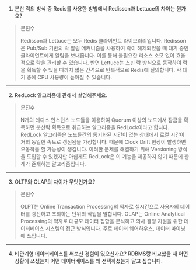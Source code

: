 1. 분산 락의 방식 중 Redis를 사용한 방법에서 Redisson과 Lettuce의 차이는 뭔가요?

> 문진수
>
> Redisson과 Lettuce는 모두 Redis 클라이언트 라이브러리입니다. Redisson은 Pub/Sub 기반의 락 알림 메커니즘을 사용하여 락이 해제되었을 때 대기 중인 클라이언트에게 알림을 보내줍니다. 이를 통해 불필요한 리소스 소모 없이 효율적으로 락을 관리할 수 있습니다. 반면 Lettuce는 스핀 락 방식으로 동작하여 락을 획득할 수 있을 때까지 짧은 간격으로 반복적으로 Redis에 질의합니다. 락 대기 중에 CPU 사용량이 높아질 수 있습니다.

---
2. RedLock 알고리즘에 관해서 설명해주세요.

> 문진수
>
> N개의 레디스 인스턴스 노드들을 이용하여 Quorum  이상의 노드에서 잠금을 획득하면 분산락 획득으로 취급하는 알고리즘을 RedLock이라고 합니다. RedLock 알고리즘은 노드들간의 동기화된 시간이 없는 상태에서 로컬 시간이 거의 동일한 속도로 갱신됨을 가정합니다. 때문에 Clock Drift 현상이 발생하면 오동작을 할 가능성이 생깁니다. 이러한 문제를 해결하기 위해 Versioning 방식을 도입할 수 있겠지만 아쉽게도 RedLock은 이 기능을 제공하지 않기 때문에 한계가 존재하는 알고리즘입니다.

---
3. OLTP와 OLAP의 차이가 무엇인가요?

> 문진수
>
> OLPT는 Online Transaction Processing의 약자로 실시간으로 사용자의 데이터를 갱신하고 조회하는 단위의 작업을 말합니다. OLAP는 Online Analytical Processing의 약자로 대규모 데이터 집합을 분석하고 의사 결정 지원을 위한 데이터베이스 시스템의 접근 방식입니다. 주로 데이터 웨어하우스, 데이터 마이닝에 쓰입니다.

---
4. 비관계형 데이터베이스를 써보신 경험이 있으신가요? 
RDBMS랑 비교했을 때 어떤 상황에 쓰셨는지 어떤 데이터베이스를 왜 선택하셨는지 알고 싶습니다.